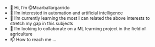 - 👋 Hi, I’m @Mcarballargarrido
- 👀 I’m interested in automation and artificial intelligence
- 🌱 I’m currently learning the most I can related the above interests to stretch my gap in this subjects
- 💞️ I’m looking to collaborate on a ML learning project in the field of agriculture
- 📫 How to reach me ...

<!---
Mcarballargarrido/Mcarballargarrido is a ✨ special ✨ repository because its `README.md` (this file) appears on your GitHub profile.
You can click the Preview link to take a look at your changes.
--->
